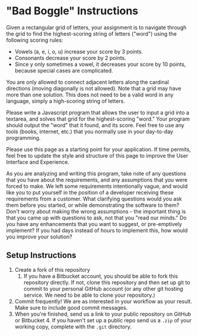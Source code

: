 # "Bad Boggle" Instructions

Given a rectangular grid of letters, your assignment is to navigate through the grid to find the highest-scoring string of letters ("word") using the following scoring rules:

* Vowels (a, e, i, o, u) increase your score by 3 points.
* Consonants decrease your score by 2 points.
* Since y only sometimes a vowel, it decreases your score by 10 points, because special cases are complicated.

You are only allowed to connect adjacent letters along the cardinal directions (moving diagonally is not allowed). Note that a grid may have more than one solution. This does not need to be a valid word in any language, simply a high-scoring string of letters.

Please write a Javascript program that allows the user to input a grid into a textarea, and solves that grid for the highest-scoring "word." Your program should output the "word" that it found, and its score. Feel free to use any tools (books, internet, etc.) that you normally use in your day-to-day programming.

Please use this page as a starting point for your application. If time permits, feel free to update the style and structure of this page to improve the User Interface and Experience.

As you are analyzing and writing this program, take note of any questions that you have about the requirements, and any assumptions that you were forced to make. We left some requirements intentionally vague, and would like you to put yourself in the position of a developer receiving these requirements from a customer. What clarifying questions would you ask them before you started, or while demonstrating the software to them? Don't worry about making the wrong assumptions - the important thing is that you came up with questions to ask, not that you "read our minds." Do you have any enhancements that you want to suggest, or pre-emptively implement? If you had days instead of hours to implement this, how would you improve your solution?


## Setup Instructions

1. Create a fork of this repository
	1. If you have a Bitbucket account, you should be able to fork this repository directly. If not, clone this repository and then set up git to commit to your personal GitHub account (or any other git hosting service. We need to be able to clone your repository.)
2. Commit frequently! We are as interested in your workflow as your result.  Make sure to include good commit messages. 
3. When you're finished, send us a link to your public repository on GitHub or Bitbucket
	4. If you haven't set up a public repo send us a `.zip` of your working copy, complete with the `.git` directory.  